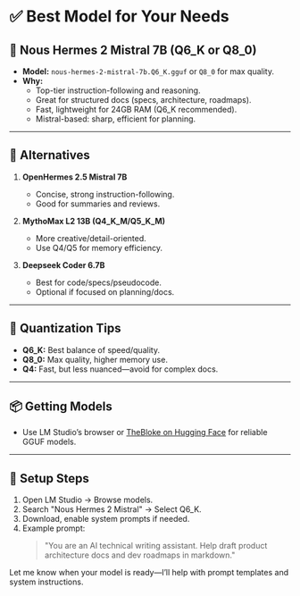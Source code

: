 # ✅ Best Model for Your Needs

## 🔹 Nous Hermes 2 Mistral 7B (Q6_K or Q8_0)

- **Model:** `nous-hermes-2-mistral-7b.Q6_K.gguf` or `Q8_0` for max quality.
- **Why:**
  - Top-tier instruction-following and reasoning.
  - Great for structured docs (specs, architecture, roadmaps).
  - Fast, lightweight for 24GB RAM (Q6_K recommended).
  - Mistral-based: sharp, efficient for planning.

---

## 🔸 Alternatives

1. **OpenHermes 2.5 Mistral 7B**
    - Concise, strong instruction-following.
    - Good for summaries and reviews.

2. **MythoMax L2 13B (Q4_K_M/Q5_K_M)**
    - More creative/detail-oriented.
    - Use Q4/Q5 for memory efficiency.

3. **Deepseek Coder 6.7B**
    - Best for code/specs/pseudocode.
    - Optional if focused on planning/docs.

---

## 🧠 Quantization Tips

- **Q6_K:** Best balance of speed/quality.
- **Q8_0:** Max quality, higher memory use.
- **Q4:** Fast, but less nuanced—avoid for complex docs.

---

## 📦 Getting Models

- Use LM Studio’s browser or [TheBloke on Hugging Face](https://huggingface.co/TheBloke) for reliable GGUF models.

---

## 🔁 Setup Steps

1. Open LM Studio → Browse models.
2. Search "Nous Hermes 2 Mistral" → Select Q6_K.
3. Download, enable system prompts if needed.
4. Example prompt:
    > "You are an AI technical writing assistant. Help draft product architecture docs and dev roadmaps in markdown."

Let me know when your model is ready—I’ll help with prompt templates and system instructions.
